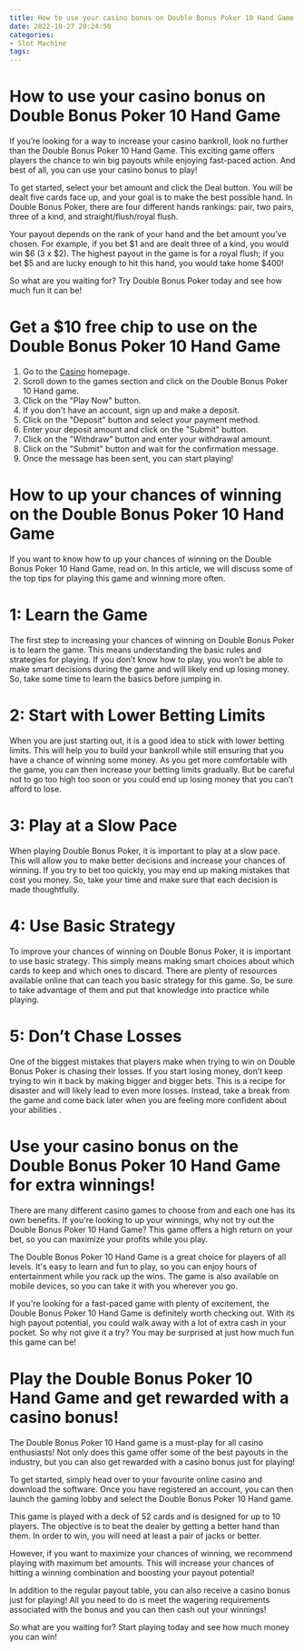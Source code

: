 ```yaml
---
title: How to use your casino bonus on Double Bonus Poker 10 Hand Game 
date: 2022-10-27 20:24:50
categories:
- Slot Machine
tags:
---
```



#  How to use your casino bonus on Double Bonus Poker 10 Hand Game 

If you’re looking for a way to increase your casino bankroll, look no further than the Double Bonus Poker 10 Hand Game. This exciting game offers players the chance to win big payouts while enjoying fast-paced action. And best of all, you can use your casino bonus to play!

To get started, select your bet amount and click the Deal button. You will be dealt five cards face up, and your goal is to make the best possible hand. In Double Bonus Poker, there are four different hands rankings: pair, two pairs, three of a kind, and straight/flush/royal flush.

Your payout depends on the rank of your hand and the bet amount you’ve chosen. For example, if you bet $1 and are dealt three of a kind, you would win $6 (3 x $2). The highest payout in the game is for a royal flush; if you bet $5 and are lucky enough to hit this hand, you would take home $400!

So what are you waiting for? Try Double Bonus Poker today and see how much fun it can be!

#  Get a $10 free chip to use on the Double Bonus Poker 10 Hand Game 

1. Go to the [Casino](https://onlinecasino.us) homepage.
2. Scroll down to the games section and click on the Double Bonus Poker 10 Hand game.
3. Click on the "Play Now" button.
4. If you don't have an account, sign up and make a deposit.
5. Click on the "Deposit" button and select your payment method.
6. Enter your deposit amount and click on the "Submit" button.
7. Click on the "Withdraw" button and enter your withdrawal amount. 
8. Click on the "Submit" button and wait for the confirmation message. 
9. Once the message has been sent, you can start playing!

#  How to up your chances of winning on the Double Bonus Poker 10 Hand Game 

If you want to know how to up your chances of winning on the Double Bonus Poker 10 Hand Game, read on. In this article, we will discuss some of the top tips for playing this game and winning more often.

# 1: Learn the Game

The first step to increasing your chances of winning on Double Bonus Poker is to learn the game. This means understanding the basic rules and strategies for playing. If you don’t know how to play, you won’t be able to make smart decisions during the game and will likely end up losing money. So, take some time to learn the basics before jumping in.

# 2: Start with Lower Betting Limits

When you are just starting out, it is a good idea to stick with lower betting limits. This will help you to build your bankroll while still ensuring that you have a chance of winning some money. As you get more comfortable with the game, you can then increase your betting limits gradually. But be careful not to go too high too soon or you could end up losing money that you can’t afford to lose.

# 3: Play at a Slow Pace

When playing Double Bonus Poker, it is important to play at a slow pace. This will allow you to make better decisions and increase your chances of winning. If you try to bet too quickly, you may end up making mistakes that cost you money. So, take your time and make sure that each decision is made thoughtfully.

# 4: Use Basic Strategy

To improve your chances of winning on Double Bonus Poker, it is important to use basic strategy. This simply means making smart choices about which cards to keep and which ones to discard. There are plenty of resources available online that can teach you basic strategy for this game. So, be sure to take advantage of them and put that knowledge into practice while playing.

# 5: Don’t Chase Losses

One of the biggest mistakes that players make when trying to win on Double Bonus Poker is chasing their losses. If you start losing money, don’t keep trying to win it back by making bigger and bigger bets. This is a recipe for disaster and will likely lead to even more losses. Instead, take a break from the game and come back later when you are feeling more confident about your abilities .

#  Use your casino bonus on the Double Bonus Poker 10 Hand Game for extra winnings! 

There are many different casino games to choose from and each one has its own benefits. If you're looking to up your winnings, why not try out the Double Bonus Poker 10 Hand Game? This game offers a high return on your bet, so you can maximize your profits while you play.

The Double Bonus Poker 10 Hand Game is a great choice for players of all levels. It's easy to learn and fun to play, so you can enjoy hours of entertainment while you rack up the wins. The game is also available on mobile devices, so you can take it with you wherever you go.

If you're looking for a fast-paced game with plenty of excitement, the Double Bonus Poker 10 Hand Game is definitely worth checking out. With its high payout potential, you could walk away with a lot of extra cash in your pocket. So why not give it a try? You may be surprised at just how much fun this game can be!

#  Play the Double Bonus Poker 10 Hand Game and get rewarded with a casino bonus!

The Double Bonus Poker 10 Hand game is a must-play for all casino enthusiasts! Not only does this game offer some of the best payouts in the industry, but you can also get rewarded with a casino bonus just for playing!

To get started, simply head over to your favourite online casino and download the software. Once you have registered an account, you can then launch the gaming lobby and select the Double Bonus Poker 10 Hand game.

This game is played with a deck of 52 cards and is designed for up to 10 players. The objective is to beat the dealer by getting a better hand than them. In order to win, you will need at least a pair of jacks or better.

However, if you want to maximize your chances of winning, we recommend playing with maximum bet amounts. This will increase your chances of hitting a winning combination and boosting your payout potential!

In addition to the regular payout table, you can also receive a casino bonus just for playing! All you need to do is meet the wagering requirements associated with the bonus and you can then cash out your winnings!

So what are you waiting for? Start playing today and see how much money you can win!